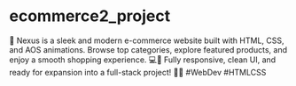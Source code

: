 # ecommerce2_project
🚀 Nexus is a sleek and modern e-commerce website built with HTML, CSS, and AOS animations. Browse top categories, explore featured products, and enjoy a smooth shopping experience. 💻📱 Fully responsive, clean UI, and ready for expansion into a full-stack project! 🛒🔥 #WebDev #HTMLCSS
